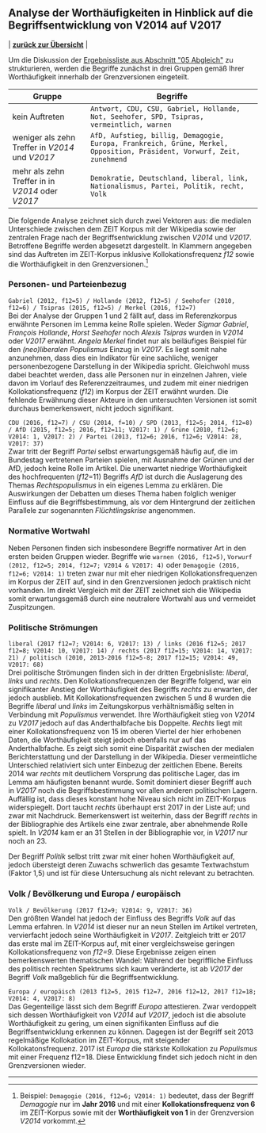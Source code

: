 ## Analyse der Worthäufigkeiten in Hinblick auf die Begriffsentwicklung von V2014 auf V2017

| [**zurück zur Übersicht**](../README.md) |

Um die Diskussion der [Ergebnissliste aus Abschnitt "05 Abgleich"](../05_Abgleich/README.md) zu strukturieren, werden die Begriffe zunächst in drei Gruppen gemäß Ihrer Worthäufigkeit innerhalb der Grenzversionen eingeteilt. 

| Gruppe | Begriffe |
| - | - |
| kein Auftreten | `Antwort, CDU, CSU, Gabriel, Hollande, Not, Seehofer, SPD, Tsipras, vermeintlich, warnen` |
| weniger als zehn Treffer in *V2014* und *V2017* | `AfD, Aufstieg, billig, Demagogie, Europa, Frankreich, Grüne, Merkel, Opposition, Präsident, Vorwurf, Zeit, zunehmend` |
| mehr als zehn Treffer in in *V2014* oder *V2017* | `Demokratie, Deutschland, liberal, link, Nationalismus, Partei, Politik, recht, Volk` |

Die folgende Analyse zeichnet sich durch zwei Vektoren aus: die medialen Unterschiede zwischen dem ZEIT Korpus mit der Wikipedia sowie der zentralen Frage nach der Begriffsentwicklung zwischen *V2014* und *V2017*. Betroffene Begriffe werden abgesetzt dargestellt. In Klammern angegeben sind das Auftreten im ZEIT-Korpus inklusive Kollokationsfrequenz *f12* sowie die Worthäufigkeit in den Grenzversionen.[^1]

[^1]: Beispiel: `Demagogie (2016, f12=6; V2014: 1)` bedeutet, dass der Begriff *Demagogie* nur im **Jahr 2016** und mit einer **Kollokationsfrequenz von 6** im ZEIT-Korpus sowie mit der **Worthäufigkeit von 1** in der Grenzversion *V2014* vorkommt. 

### Personen- und Parteienbezug

`Gabriel (2012, f12=5) / Hollande (2012, f12=5) / Seehofer (2010, f12=6) / Tsipras (2015, f12=5) / Merkel (2016, f12=7)`  
Bei der Analyse der Gruppen 1 und 2 fällt auf, dass im Referenzkorpus erwähnte Personen im Lemma keine Rolle spielen. Weder *Sigmar Gabriel*, *François Hollande*, *Horst Seehofer* noch *Alexis Tsipras* wurden in *V2014* oder *V2017* erwähnt. *Angela Merkel* findet nur als beiläufiges Beispiel für den *(neo)liberalen Populismus* Einzug in *V2017*. Es liegt somit nahe anzunehmen, dass dies ein Indikator für eine sachliche, weniger personenbezogene Darstellung in der Wikipedia spricht. Gleichwohl muss dabei beachtet werden, dass alle Personen nur in einzelnen Jahren, viele davon im Vorlauf des Referenzzeitraumes, und zudem mit einer niedrigen Kollokationsfrequenz (*f12*) im Korpus der ZEIT erwähnt wurden. Die fehlende Erwähnung dieser Akteure in den untersuchten Versionen ist somit durchaus bemerkenswert, nicht jedoch signifikant.

`CDU (2016, f12=7) / CSU (2014, f=10) / SPD (2013, f12=5; 2014, f12=8) / AfD (2015, f12=5; 2016, f12=11; V2017: 1) / Grüne (2010, f12=6; V2014: 1, V2017: 2) / Partei (2013, f12=6; 2016, f12=6; V2014: 28, V2017: 37)`  
Zwar tritt der Begriff *Partei* selbst erwartungsgemäß häufig auf, die im Bundestag vertretenen Parteien spielen, mit Ausnahme der Grünen und der AfD, jedoch keine Rolle im Artikel. Die unerwartet niedrige Worthäufigkeit des hochfrequenten (*f12*=11) Begriffs *AfD* ist durch die Auslagerung des Themas *Rechtspopulismus* in ein eigenes Lemma zu erklären. Die Auswirkungen der Debatten um dieses Thema haben folglich weniger Einfluss auf die Begriffsbestimmung, als vor dem Hintergrund der zeitlichen Parallele zur sogenannten *Flüchtlingskrise* angenommen.

### Normative Wortwahl

Neben Personen finden sich insbesondere Begriffe normativer Art in den ersten beiden Gruppen wieder. Begriffe wie `warnen (2016, f12=5)`, `Vorwurf (2012, f12=5; 2014, f12=7; V2014 & V2017: 4)` oder `Demagogie (2016, f12=6; V2014: 1)` treten zwar nur mit eher niedrigen Kollokationsfrequenzen im Korpus der ZEIT auf, sind in den Grenzversionen jedoch praktisch nicht vorhanden. Im direkt Vergleich mit der ZEIT zeichnet sich die Wikipedia somit erwartungsgemäß durch eine neutralere Wortwahl aus und vermeidet Zuspitzungen. 

### Politische Strömungen

`liberal (2017 f12=7; V2014: 6, V2017: 13) / links (2016 f12=5; 2017 f12=8; V2014: 10, V2017: 14) / rechts (2017 f12=15; V2014: 14, V2017: 21) / politisch (2010, 2013-2016 f12=5-8; 2017 f12=15; V2014: 49, V2017: 68)`   
Drei politische Strömungen finden sich in der dritten Ergebnisliste: *liberal*, *links* und *rechts*. Den Kollokationsfrequenzen der Begriffe folgend, war ein signifikanter Anstieg der Worthäufigkeit des Begriffs *rechts* zu erwarten, der jedoch ausblieb. Mit Kollokationsfrequenzen zwischen 5 und 8 wurden die Begriffe *liberal* und *links* im Zeitungskorpus verhältnismäßig selten in Verbindung mit *Populismus* verwendet. Ihre Worthäufigkeit stieg von *V2014* zu *V2017* jedoch auf das Anderthalbfache bis Doppelte. *Rechts* liegt mit einer Kollokationsfrequenz von 15 im oberen Viertel der hier erhobenen Daten, die Worthäufigkeit steigt jedoch ebenfalls nur auf das Anderthalbfache. Es zeigt sich somit eine Disparität zwischen der medialen Berichterstattung und der Darstellung in der Wikipedia. Dieser vermeintliche Unterschied relativiert sich unter Einbezug der zeitlichen Ebene. Bereits 2014 war *rechts* mit deutlichem Vorsprung das politische Lager, das im Lemma am häufigsten benannt wurde. Somit dominiert dieser Begriff auch in *V2017* noch die Begriffsbestimmung vor allen anderen politischen Lagern. Auffällig ist, dass dieses konstant hohe Niveau sich nicht im ZEIT-Korpus widerspiegelt. Dort taucht *rechts* überhaupt erst 2017 in der Liste auf; und zwar mit Nachdruck. Bemerkenswert ist weiterhin, dass der Begriff *rechts* in der Bibliographie des Artikels eine zwar zentrale, aber abnehmende Rolle spielt. In *V2014* kam er an 31 Stellen in der Bibliographie vor, in *V2017* nur noch an 23.

Der Begriff *Politik* selbst tritt zwar mit einer hohen Worthäufigkeit auf, jedoch übersteigt deren Zuwachs schwerlich das gesamte Textwachstum (Faktor 1,5) und ist für diese Untersuchung als nicht relevant zu betrachten.

### Volk / Bevölkerung und Europa / europäisch

`Volk / Bevölkerung (2017 f12=9; V2014: 9, V2017: 36)`  
Den größten Wandel hat jedoch der Einfluss des Begriffs *Volk* auf das Lemma erfahren. In *V2014* ist dieser nur an neun Stellen im Artikel vertreten, vervierfacht jedoch seine Worthäufigkeit in *V2017*. Zeitgleich tritt er 2017 das erste mal im ZEIT-Korpus auf, mit einer vergleichsweise geringen Kollokationsfrequenz von *f12=9*. Diese Ergebnisse zeigen einen bemerkenswerten thematischen Wandel: Während der begriffliche Einfluss des politisch rechten Spektrums sich kaum veränderte, ist ab *V2017* der Begriff *Volk* maßgeblich für die Begriffsentwicklung.

`Europa / europäisch (2013 f12=5, 2015 f12=7, 2016 f12=12, 2017 f12=18; V2014: 4, V2017: 8)`  
Das Gegenteilige lässt sich dem Begriff *Europa* attestieren. Zwar verdoppelt sich dessen Worthäufigkeit von *V2014* auf *V2017*, jedoch ist die absolute Worthäufigkeit zu gering, um einen signifikanten Einfluss auf die Begriffsentwicklung erkennen zu können. Dagegen ist der Begriff seit 2013 regelmäßige Kollokation im ZEIT-Korpus, mit steigender Kollokatonsfrequenz. 2017 ist *Europa* die stärkste Kollokation zu *Populismus* mit einer Frequenz f12=18. Diese Entwicklung findet sich jedoch nicht in den Grenzversionen wieder.

---

